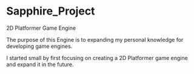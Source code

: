 # Sapphire_Project
2D Platformer Game Engine

The purpose of this Engine is to expanding my personal knowledge for developing game engines.

I started small by first focusing on creating a 2D Platformer game engine and expand it in the future.
